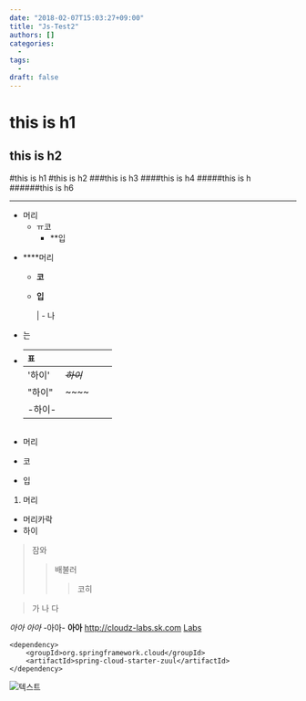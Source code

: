 ```yaml
---
date: "2018-02-07T15:03:27+09:00"
title: "Js-Test2"
authors: []
categories:
  -
tags:
  -
draft: false
---
```


this is h1
==========
this is h2
----------
#this is h1
#this is h2
###this is h3
####this is h4
#####this is h
######this is h6
****************
* 머리
  * ㅠ코
      * **입
+ ****머리
   + ****코****			

   + **입**

     | - 나

- 는

- `표` |            |      |      |
     | :------------- | ---------- | ---- | ---- |
     | '하이'         | _~~하이~~_ |      |      |
     | "하이"         | ~~~~       |      |      |
     | -하이-         |            |      |      |

     ![]()
- 머리
- 코
- 입

1. 머리
 - 머리카락
 - 하이

> 잠와
> > 배불러
> > > 코히

>가
>나
>다

*아아*
_아아_
-아아-
**아아**
<http://cloudz-labs.sk.com>
[Labs](http://cloudz-labs.sk.com)

```
<dependency>
    <groupId>org.springframework.cloud</groupId>
    <artifactId>spring-cloud-starter-zuul</artifactId>
</dependency>
```

![텍스트](C:\docs\KakaoTalk_20180207_123239130.jpg)